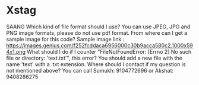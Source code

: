 # Xstag
SAANG
Which kind of file format should I use?
 You can use JPEG, JPG and PNG image formats, please do not use pdf format.
From where can I get a sample image for this code?
 Sample image link : https://images.genius.com/f252fcddaca6956000c30b9acca580c2.1000x594x1.png
What should I do if I counter "FileNotFoundError: [Errno 2] No such file or directory: 'text.txt'", this error?
 You should add a new file with the name 'text' with a .txt extension.
Where should I contact if my question is not mentioned above?
 You can call Sumukh: 9104772696 or Akshat:  9408286275
